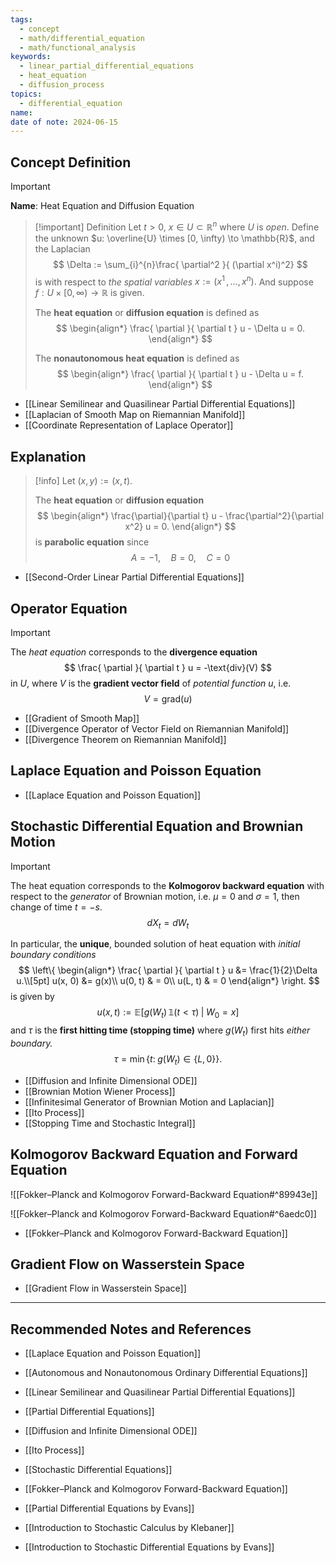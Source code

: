 ```yaml
---
tags:
  - concept
  - math/differential_equation
  - math/functional_analysis
keywords:
  - linear_partial_differential_equations
  - heat_equation
  - diffusion_process
topics:
  - differential_equation
name: 
date of note: 2024-06-15
---
```


## Concept Definition

>[!important]
>**Name**: Heat Equation and Diffusion Equation


>[!important] Definition
>Let $t >0$, $x \in U \subset \mathbb{R}^n$ where $U$ is *open*. Define the unknown $u: \overline{U} \times [0, \infty) \to \mathbb{R}$, and the Laplacian
>$$
>\Delta := \sum_{i}^{n}\frac{ \partial^2 }{ (\partial x^i)^2} 
>$$
>is with respect to *the spatial variables* $x := (x^1 \,{,}\ldots{,}\,x^n).$ And suppose $f: U \times [0, \infty) \to \mathbb{R}$ is given. 
>
>The **heat equation** or **diffusion equation** is defined as 
>$$
>\begin{align*}
> \frac{ \partial  }{ \partial t }  u - \Delta u = 0.
>\end{align*}
>$$
>
>The **nonautonomous heat equation** is defined as 
>$$
>\begin{align*}
> \frac{ \partial  }{ \partial t }  u - \Delta u = f.
>\end{align*}
>$$

- [[Linear Semilinear and Quasilinear Partial Differential Equations]]
- [[Laplacian of Smooth Map on Riemannian Manifold]]
- [[Coordinate Representation of Laplace Operator]]


## Explanation

>[!info]
>Let $(x,y) := (x, t)$.
>
>The **heat equation** or **diffusion equation** 
>$$
>\begin{align*}
> \frac{\partial}{\partial t} u - \frac{\partial^2}{\partial x^2} u = 0.
>\end{align*}
>$$
>is **parabolic equation** since
>$$
>A = -1, \quad B = 0, \quad C = 0
>$$

- [[Second-Order Linear Partial Differential Equations]]

## Operator Equation

>[!important]
>The *heat equation* corresponds to the **divergence equation**
>$$
>\frac{ \partial  }{ \partial t } u =  -\text{div}(V)
>$$
>in $U$, where $V$ is the **gradient vector field** of *potential function*  $u$, i.e. $$V = \text{grad}(u)$$

- [[Gradient of Smooth Map]]
- [[Divergence Operator of Vector Field on Riemannian Manifold]]
- [[Divergence Theorem on Riemannian Manifold]]


## Laplace Equation and Poisson Equation

- [[Laplace Equation and Poisson Equation]]


## Stochastic Differential Equation and Brownian Motion

>[!important]
>The heat equation corresponds to the **Kolmogorov backward equation** with respect to the *generator* of Brownian motion, i.e. $\mu = 0$ and $\sigma = 1$, then change of time $t = -s$.
>$$
> dX_{t} = dW_{t} 
>$$
>
>In particular, the **unique**, bounded solution of heat equation with *initial boundary conditions*
>$$
>\left\{
>\begin{align*}
> \frac{ \partial  }{ \partial t }  u &= \frac{1}{2}\Delta u.\\[5pt]
>  u(x,  0) &= g(x)\\
>  u(0, t) & = 0\\
>  u(L, t) & = 0
>\end{align*}
>\right.
>$$
>is given by
>$$
> u(x, t) := \mathbb{E}\left[ g(W_{t})\, \mathbb{1}\left(t < \tau\right) \;|\; W_{0} = x \right]
>$$
>and $\tau$ is the **first hitting time (stopping time)** where $g(W_{t})$ first hits *either boundary.*
>$$
>\tau = \min\{ t: \; g(W_{t}) \in \{ L, 0 \} \}.
>$$


- [[Diffusion and Infinite Dimensional ODE]]
- [[Brownian Motion Wiener Process]]
- [[Infinitesimal Generator of Brownian Motion and Laplacian]]
- [[Ito Process]]
- [[Stopping Time and Stochastic Integral]]




## Kolmogorov Backward Equation and Forward Equation

![[Fokker–Planck and Kolmogorov Forward-Backward Equation#^89943e]]

![[Fokker–Planck and Kolmogorov Forward-Backward Equation#^6aedc0]]


- [[Fokker–Planck and Kolmogorov Forward-Backward Equation]]


## Gradient Flow on Wasserstein Space

- [[Gradient Flow in Wasserstein Space]]




-----------
##  Recommended Notes and References

- [[Laplace Equation and Poisson Equation]]

- [[Autonomous and Nonautonomous Ordinary Differential Equations]]
- [[Linear Semilinear and Quasilinear Partial Differential Equations]]
- [[Partial Differential Equations]]

- [[Diffusion and Infinite Dimensional ODE]]
- [[Ito Process]]
- [[Stochastic Differential Equations]]

- [[Fokker–Planck and Kolmogorov Forward-Backward Equation]]


- [[Partial Differential Equations by Evans]]

- [[Introduction to Stochastic Calculus by Klebaner]]
- [[Introduction to Stochastic Differential Equations by Evans]]